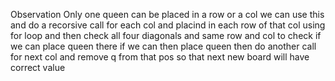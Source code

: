 Observation
Only one queen can be placed in  a row or a col
we can use this and do a recorsive call for each col and placind in each row of that col
using for loop and then check all four diagonals and same row and col to check if we can place queen there if we can then place queen then do another call for next col and remove q from that pos so that next new board will have correct value
​